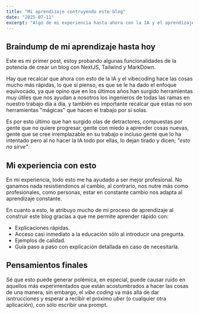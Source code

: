 ```yaml
---
title: "Mi aprendizaje contruyendo este blog"
date: "2025-07-11"
excerpt: "Algo de mi experiencia hasta ahora con la IA y el aprendizaje construyendo este blog."
---
```

## Braindump de mi aprendizaje hasta hoy

Este es mi primer post, estoy probando algunas funcionalidades de la potencia de crear un blog con NextJS, Tailwind y MarkDown.

Hay que recalcar que ahora con esto de la IA y el vibecoding hace las cosas mucho más rápidas, lo que sí pienso, es que se le ha dado el enfoque equivocado, ya que opino que en los últimos años han surgido herramientas muy útiles que nos ayudan a nosotros los ingenieros de todas las ramas en nuestro trabajo día a día, y también es importante recalcar que estas no son herramientas "mágicas" que hacen el trabajo por sí solas.

Es por esto último que han surgido olas de detractores, compuestas por gente que no quiere progresar, gente con miedo a aprender cosas nuevas, gente que se cree irremplazable en su trabajo e incluso gente que lo ha intentado pero al no hacer la IA todo por ellas, lo dejan tirado y dicen; *"esto no sirve"*.

## Mi experiencia con esto

En mi experiencia, todo esto me ha ayudado a ser mejor profesional. No ganamos nada resistiendonos al cambio, al contrario, nos nutre más como profesionales, como personas, estar en constante cambio nos adapta al aprendizaje constante.

En cuanto a esto, le atribuyo mucho de mi proceso de aprendizaje al construir este blog gracias a que me permite aprender rápido con:

- Explicaciones rápidas.
- Acceso casi inmediato a la educación sólo al introducir una pregunta.
- Ejemplos de calidad.
- Guía paso a paso con explicación detallada en caso de necesitarla.

## Pensamientos finales

Sé que esto puede generar polémica, en especial, puede causar ruido en aquellos más experimentados que están acostumbrados a hacer las cosas de una manera, sin embargo, el *vibe coding* va más allá de dar isntrucciones y esperar a recibir el próximo *uber* (o cualquier otra aplicación), con sólo escribir una prompt.
